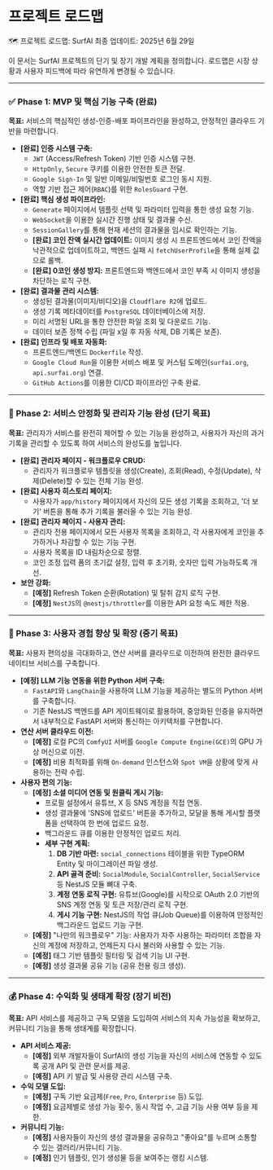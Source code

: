 # 프로젝트 로드맵

🗺️ 프로젝트 로드맵: SurfAI
최종 업데이트: 2025년 6월 29일

이 문서는 SurfAI 프로젝트의 단기 및 장기 개발 계획을 정의합니다. 로드맵은 시장 상황과 사용자 피드백에 따라 유연하게 변경될 수 있습니다.

---

### ✅ Phase 1: MVP 및 핵심 기능 구축 (완료)

**목표:** 서비스의 핵심적인 생성-인증-배포 파이프라인을 완성하고, 안정적인 클라우드 기반을 마련합니다.

-   **[완료] 인증 시스템 구축:**
    -   `JWT` (Access/Refresh Token) 기반 인증 시스템 구현.
    -   `HttpOnly`, `Secure` 쿠키를 이용한 안전한 토큰 전달.
    -   `Google Sign-In` 및 일반 이메일/비밀번호 로그인 동시 지원.
    -   역할 기반 접근 제어(`RBAC`)를 위한 `RolesGuard` 구현.
-   **[완료] 핵심 생성 파이프라인:**
    -   `Generate` 페이지에서 템플릿 선택 및 파라미터 입력을 통한 생성 요청 기능.
    -   `WebSocket`을 이용한 실시간 진행 상태 및 결과물 수신.
    -   `SessionGallery`를 통해 현재 세션의 결과물을 임시로 확인하는 기능.
    -   **[완료] 코인 잔액 실시간 업데이트:** 이미지 생성 시 프론트엔드에서 코인 잔액을 낙관적으로 업데이트하고, 백엔드 실패 시 `fetchUserProfile`을 통해 실제 값으로 롤백.
    -   **[완료] 0코인 생성 방지:** 프론트엔드와 백엔드에서 코인 부족 시 이미지 생성을 차단하는 로직 구현.
-   **[완료] 결과물 관리 시스템:**
    -   생성된 결과물(이미지/비디오)을 `Cloudflare R2`에 업로드.
    -   생성 기록 메타데이터를 `PostgreSQL` 데이터베이스에 저장.
    -   미리 서명된 URL을 통한 안전한 파일 조회 및 다운로드 기능.
    -   데이터 보존 정책 수립 (파일 x일 후 자동 삭제, DB 기록은 보존).
-   **[완료] 인프라 및 배포 자동화:**
    -   프론트엔드/백엔드 `Dockerfile` 작성.
    -   `Google Cloud Run`을 이용한 서비스 배포 및 커스텀 도메인(`surfai.org`, `api.surfai.org`) 연결.
    -   `GitHub Actions`를 이용한 CI/CD 파이프라인 구축 완료.

---

### 🚀 Phase 2: 서비스 안정화 및 관리자 기능 완성 (단기 목표)

**목표:** 관리자가 서비스를 완전히 제어할 수 있는 기능을 완성하고, 사용자가 자신의 과거 기록을 관리할 수 있도록 하여 서비스의 완성도를 높입니다.

-   **[완료] 관리자 페이지 - 워크플로우 CRUD:**
    -   관리자가 워크플로우 템플릿을 생성(Create), 조회(Read), 수정(Update), 삭제(Delete)할 수 있는 전체 기능 완성.
-   **[완료] 사용자 히스토리 페이지:**
    -   사용자가 `app/history` 페이지에서 자신의 모든 생성 기록을 조회하고, '더 보기' 버튼을 통해 추가 기록을 불러올 수 있는 기능 완성.
-   **[완료] 관리자 페이지 - 사용자 관리:**
    -   관리자 전용 페이지에서 모든 사용자 목록을 조회하고, 각 사용자에게 코인을 추가하거나 차감할 수 있는 기능 구현.
    -   사용자 목록을 ID 내림차순으로 정렬.
    -   코인 조정 입력 폼의 초기값 설정, 입력 후 초기화, 숫자만 입력 가능하도록 개선.
-   **보안 강화:**
    -   **[예정]** Refresh Token 순환(Rotation) 및 탈취 감지 로직 구현.
    -   **[예정]** `NestJS`의 `@nestjs/throttler`를 이용한 API 요청 속도 제한 적용.

---

### 🌟 Phase 3: 사용자 경험 향상 및 확장 (중기 목표)

**목표:** 사용자 편의성을 극대화하고, 연산 서버를 클라우드로 이전하여 완전한 클라우드 네이티브 서비스를 구축합니다.

-   **[예정] LLM 기능 연동을 위한 Python 서버 구축:**
    -   `FastAPI`와 `LangChain`을 사용하여 LLM 기능을 제공하는 별도의 Python 서버를 구축합니다.
    -   기존 NestJS 백엔드를 API 게이트웨이로 활용하여, 중앙화된 인증을 유지하면서 내부적으로 FastAPI 서버와 통신하는 아키텍처를 구현합니다.
-   **연산 서버 클라우드 이전:**
    -   **[예정]** 로컬 PC의 `ComfyUI` 서버를 `Google Compute Engine(GCE)`의 GPU 가상 머신으로 이전.
    -   **[예정]** 비용 최적화를 위해 `On-demand` 인스턴스와 `Spot VM`을 상황에 맞게 사용하는 전략 수립.
-   **사용자 편의 기능:**
    -   **[예정] 소셜 미디어 연동 및 원클릭 게시 기능:**
        -   프로필 설정에서 유튜브, X 등 SNS 계정을 직접 연동.
        -   생성 결과물에 'SNS에 업로드' 버튼을 추가하고, 모달을 통해 게시할 플랫폼을 선택하여 한 번에 업로드 요청.
        -   백그라운드 큐를 이용한 안정적인 업로드 처리.
        -   **세부 구현 계획:**
            1.  **DB 기반 마련:** `social_connections` 테이블을 위한 TypeORM Entity 및 마이그레이션 파일 생성.
            2.  **API 골격 준비:** `SocialModule`, `SocialController`, `SocialService` 등 NestJS 모듈 뼈대 구축.
            3.  **계정 연동 로직 구현:** 유튜브(Google)를 시작으로 OAuth 2.0 기반의 SNS 계정 연동 및 토큰 저장/관리 로직 구현.
            4.  **게시 기능 구현:** NestJS의 작업 큐(Job Queue)를 이용하여 안정적인 백그라운드 업로드 기능 구현.
    -   **[예정]** "나만의 워크플로우" 기능: 사용자가 자주 사용하는 파라미터 조합을 자신의 계정에 저장하고, 언제든지 다시 불러와 사용할 수 있는 기능.
    -   **[예정]** 태그 기반 템플릿 필터링 및 검색 기능 UI 구현.
    -   **[예정]** 생성 결과물 공유 기능 (공유 전용 링크 생성).

---

### 💰 Phase 4: 수익화 및 생태계 확장 (장기 비전)

**목표:** API 서비스를 제공하고 구독 모델을 도입하여 서비스의 지속 가능성을 확보하고, 커뮤니티 기능을 통해 생태계를 확장합니다.

-   **API 서비스 제공:**
    -   **[예정]** 외부 개발자들이 SurfAI의 생성 기능을 자신의 서비스에 연동할 수 있도록 공개 API 및 관련 문서를 제공.
    -   **[예정]** API 키 발급 및 사용량 관리 시스템 구축.
-   **수익 모델 도입:**
    -   **[예정]** 구독 기반 요금제(`Free`, `Pro`, `Enterprise` 등) 도입.
    -   **[예정]** 요금제별로 생성 가능 횟수, 동시 작업 수, 고급 기능 사용 여부 등을 제한.
-   **커뮤니티 기능:**
    -   **[예정]** 사용자들이 자신의 생성 결과물을 공유하고 "좋아요"를 누르며 소통할 수 있는 갤러리/커뮤니티 기능.
    -   **[예정]** 인기 템플릿, 인기 생성물 등을 보여주는 랭킹 시스템.
